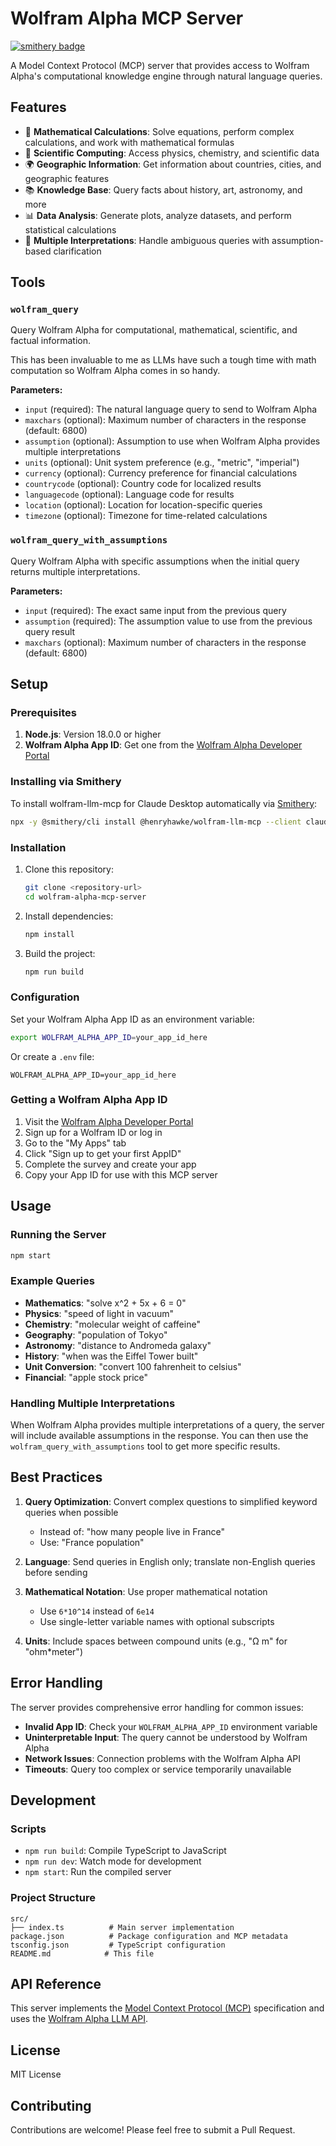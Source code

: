 # Wolfram Alpha MCP Server
[![smithery badge](https://smithery.ai/badge/@henryhawke/wolfram-llm-mcp)](https://smithery.ai/server/@henryhawke/wolfram-llm-mcp)

A Model Context Protocol (MCP) server that provides access to Wolfram Alpha's computational knowledge engine through natural language queries.

## Features

- 🧮 **Mathematical Calculations**: Solve equations, perform complex calculations, and work with mathematical formulas
- 🔬 **Scientific Computing**: Access physics, chemistry, and scientific data
- 🌍 **Geographic Information**: Get information about countries, cities, and geographic features
- 📚 **Knowledge Base**: Query facts about history, art, astronomy, and more
- 📊 **Data Analysis**: Generate plots, analyze datasets, and perform statistical calculations
- 🔄 **Multiple Interpretations**: Handle ambiguous queries with assumption-based clarification

## Tools

### `wolfram_query`

Query Wolfram Alpha for computational, mathematical, scientific, and factual information.

This has been invaluable to me as LLMs have such a tough time with math computation so Wolfram Alpha comes in so handy.

**Parameters:**

- `input` (required): The natural language query to send to Wolfram Alpha
- `maxchars` (optional): Maximum number of characters in the response (default: 6800)
- `assumption` (optional): Assumption to use when Wolfram Alpha provides multiple interpretations
- `units` (optional): Unit system preference (e.g., "metric", "imperial")
- `currency` (optional): Currency preference for financial calculations
- `countrycode` (optional): Country code for localized results
- `languagecode` (optional): Language code for results
- `location` (optional): Location for location-specific queries
- `timezone` (optional): Timezone for time-related calculations

### `wolfram_query_with_assumptions`

Query Wolfram Alpha with specific assumptions when the initial query returns multiple interpretations.

**Parameters:**

- `input` (required): The exact same input from the previous query
- `assumption` (required): The assumption value to use from the previous query result
- `maxchars` (optional): Maximum number of characters in the response (default: 6800)

## Setup

### Prerequisites

1. **Node.js**: Version 18.0.0 or higher
2. **Wolfram Alpha App ID**: Get one from the [Wolfram Alpha Developer Portal](https://developer.wolframalpha.com/)

### Installing via Smithery

To install wolfram-llm-mcp for Claude Desktop automatically via [Smithery](https://smithery.ai/server/@henryhawke/wolfram-llm-mcp):

```bash
npx -y @smithery/cli install @henryhawke/wolfram-llm-mcp --client claude
```

### Installation

1. Clone this repository:

   ```bash
   git clone <repository-url>
   cd wolfram-alpha-mcp-server
   ```

2. Install dependencies:

   ```bash
   npm install
   ```

3. Build the project:
   ```bash
   npm run build
   ```

### Configuration

Set your Wolfram Alpha App ID as an environment variable:

```bash
export WOLFRAM_ALPHA_APP_ID=your_app_id_here
```

Or create a `.env` file:

```
WOLFRAM_ALPHA_APP_ID=your_app_id_here
```

### Getting a Wolfram Alpha App ID

1. Visit the [Wolfram Alpha Developer Portal](https://developer.wolframalpha.com/)
2. Sign up for a Wolfram ID or log in
3. Go to the "My Apps" tab
4. Click "Sign up to get your first AppID"
5. Complete the survey and create your app
6. Copy your App ID for use with this MCP server

## Usage

### Running the Server

```bash
npm start
```

### Example Queries

- **Mathematics**: "solve x^2 + 5x + 6 = 0"
- **Physics**: "speed of light in vacuum"
- **Chemistry**: "molecular weight of caffeine"
- **Geography**: "population of Tokyo"
- **Astronomy**: "distance to Andromeda galaxy"
- **History**: "when was the Eiffel Tower built"
- **Unit Conversion**: "convert 100 fahrenheit to celsius"
- **Financial**: "apple stock price"

### Handling Multiple Interpretations

When Wolfram Alpha provides multiple interpretations of a query, the server will include available assumptions in the response. You can then use the `wolfram_query_with_assumptions` tool to get more specific results.

## Best Practices

1. **Query Optimization**: Convert complex questions to simplified keyword queries when possible

   - Instead of: "how many people live in France"
   - Use: "France population"

2. **Language**: Send queries in English only; translate non-English queries before sending

3. **Mathematical Notation**: Use proper mathematical notation

   - Use `6*10^14` instead of `6e14`
   - Use single-letter variable names with optional subscripts

4. **Units**: Include spaces between compound units (e.g., "Ω m" for "ohm\*meter")

## Error Handling

The server provides comprehensive error handling for common issues:

- **Invalid App ID**: Check your `WOLFRAM_ALPHA_APP_ID` environment variable
- **Uninterpretable Input**: The query cannot be understood by Wolfram Alpha
- **Network Issues**: Connection problems with the Wolfram Alpha API
- **Timeouts**: Query too complex or service temporarily unavailable

## Development

### Scripts

- `npm run build`: Compile TypeScript to JavaScript
- `npm run dev`: Watch mode for development
- `npm start`: Run the compiled server

### Project Structure

```
src/
├── index.ts          # Main server implementation
package.json          # Package configuration and MCP metadata
tsconfig.json         # TypeScript configuration
README.md            # This file
```

## API Reference

This server implements the [Model Context Protocol (MCP)](https://modelcontextprotocol.io/) specification and uses the [Wolfram Alpha LLM API](https://products.wolframalpha.com/llm-api/documentation).

## License

MIT License

## Contributing

Contributions are welcome! Please feel free to submit a Pull Request.
